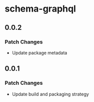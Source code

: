 # schema-graphql

## 0.0.2

### Patch Changes

- Update package metadata

## 0.0.1

### Patch Changes

- Update build and packaging strategy
